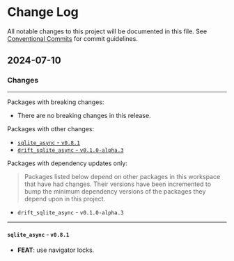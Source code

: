 # Change Log

All notable changes to this project will be documented in this file.
See [Conventional Commits](https://conventionalcommits.org) for commit guidelines.

## 2024-07-10

### Changes

---

Packages with breaking changes:

 - There are no breaking changes in this release.

Packages with other changes:

 - [`sqlite_async` - `v0.8.1`](#sqlite_async---v081)
 - [`drift_sqlite_async` - `v0.1.0-alpha.3`](#drift_sqlite_async---v010-alpha3)

Packages with dependency updates only:

> Packages listed below depend on other packages in this workspace that have had changes. Their versions have been incremented to bump the minimum dependency versions of the packages they depend upon in this project.

 - `drift_sqlite_async` - `v0.1.0-alpha.3`

---

#### `sqlite_async` - `v0.8.1`

 - **FEAT**: use navigator locks.

